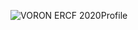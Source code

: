 

![VORON ERCF 2020Profile](https://github.com/pure100kim/VORON_ERCF_2020_Profile_Suppot_Mod/blob/main/Photos/VORON_ERCF_2020PROFILE_SUPPORT_MODELING.png)
